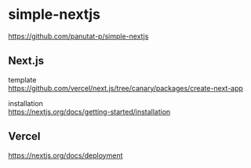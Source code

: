 # simple-nextjs

https://github.com/panutat-p/simple-nextjs

## Next.js

template\
https://github.com/vercel/next.js/tree/canary/packages/create-next-app

installation\
https://nextjs.org/docs/getting-started/installation

## Vercel

https://nextjs.org/docs/deployment
